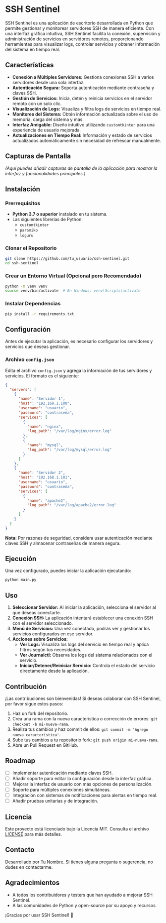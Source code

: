 # SSH Sentinel

SSH Sentinel es una aplicación de escritorio desarrollada en Python que permite gestionar y monitorear servidores SSH de manera eficiente. Con una interfaz gráfica intuitiva, SSH Sentinel facilita la conexión, supervisión y administración de servicios en servidores remotos, proporcionando herramientas para visualizar logs, controlar servicios y obtener información del sistema en tiempo real.

## Características

- **Conexión a Múltiples Servidores:** Gestiona conexiones SSH a varios servidores desde una sola interfaz.
- **Autenticación Segura:** Soporta autenticación mediante contraseña y claves SSH.
- **Gestión de Servicios:** Inicia, detén y reinicia servicios en el servidor remoto con un solo clic.
- **Visualización de Logs:** Visualiza y filtra logs de servicios en tiempo real.
- **Monitoreo del Sistema:** Obtén información actualizada sobre el uso de memoria, carga del sistema y más.
- **Interfaz Amigable:** Diseño intuitivo utilizando `customtkinter` para una experiencia de usuario mejorada.
- **Actualizaciones en Tiempo Real:** Información y estado de servicios actualizados automáticamente sin necesidad de refrescar manualmente.

## Capturas de Pantalla

_(Aquí puedes añadir capturas de pantalla de la aplicación para mostrar la interfaz y funcionalidades principales.)_

## Instalación

### Prerrequisitos

- **Python 3.7 o superior** instalado en tu sistema.
- Las siguientes librerías de Python:
  - `customtkinter`
  - `paramiko`
  - `loguru`

### Clonar el Repositorio

```bash
git clone https://github.com/tu_usuario/ssh-sentinel.git
cd ssh-sentinel
```

### Crear un Entorno Virtual (Opcional pero Recomendado)

```bash
python -m venv venv
source venv/bin/activate  # En Windows: venv\Scripts\activate
```

### Instalar Dependencias

```bash
pip install -r requirements.txt
```

## Configuración

Antes de ejecutar la aplicación, es necesario configurar los servidores y servicios que deseas gestionar.

### Archivo `config.json`

Edita el archivo `config.json` y agrega la información de tus servidores y servicios. El formato es el siguiente:

```json
{
  "servers": [
    {
      "name": "Servidor 1",
      "host": "192.168.1.100",
      "username": "usuario",
      "password": "contraseña",
      "services": [
        {
          "name": "nginx",
          "log_path": "/var/log/nginx/error.log"
        },
        {
          "name": "mysql",
          "log_path": "/var/log/mysql/error.log"
        }
      ]
    },
    {
      "name": "Servidor 2",
      "host": "192.168.1.101",
      "username": "usuario",
      "password": "contraseña",
      "services": [
        {
          "name": "apache2",
          "log_path": "/var/log/apache2/error.log"
        }
      ]
    }
  ]
}
```

**Nota:** Por razones de seguridad, considera usar autenticación mediante claves SSH y almacenar contraseñas de manera segura.

## Ejecución

Una vez configurado, puedes iniciar la aplicación ejecutando:

```bash
python main.py
```

## Uso

1. **Seleccionar Servidor:** Al iniciar la aplicación, selecciona el servidor al que deseas conectarte.
2. **Conexión SSH:** La aplicación intentará establecer una conexión SSH con el servidor seleccionado.
3. **Menú de Servicios:** Una vez conectado, podrás ver y gestionar los servicios configurados en ese servidor.
4. **Acciones sobre Servicios:**
   - **Ver Logs:** Visualiza los logs del servicio en tiempo real y aplica filtros según tus necesidades.
   - **Ver Journalctl:** Observa los logs del sistema relacionados con el servicio.
   - **Iniciar/Detener/Reiniciar Servicio:** Controla el estado del servicio directamente desde la aplicación.

## Contribución

¡Las contribuciones son bienvenidas! Si deseas colaborar con SSH Sentinel, por favor sigue estos pasos:

1. Haz un fork del repositorio.
2. Crea una rama con la nueva característica o corrección de errores: `git checkout -b mi-nueva-rama`.
3. Realiza tus cambios y haz commit de ellos: `git commit -m 'Agrego nueva característica'`.
4. Sube tus cambios a tu repositorio fork: `git push origin mi-nueva-rama`.
5. Abre un Pull Request en GitHub.

## Roadmap

- [ ] Implementar autenticación mediante claves SSH.
- [ ] Añadir soporte para editar la configuración desde la interfaz gráfica.
- [ ] Mejorar la interfaz de usuario con más opciones de personalización.
- [ ] Soporte para múltiples conexiones simultáneas.
- [ ] Integración con sistemas de notificaciones para alertas en tiempo real.
- [ ] Añadir pruebas unitarias y de integración.

## Licencia

Este proyecto está licenciado bajo la Licencia MIT. Consulta el archivo [LICENSE](LICENSE) para más detalles.

## Contacto

Desarrollado por [Tu Nombre](https://github.com/tu_usuario). Si tienes alguna pregunta o sugerencia, no dudes en contactarme.

## Agradecimientos

- A todos los contribuidores y testers que han ayudado a mejorar SSH Sentinel.
- A las comunidades de Python y open-source por su apoyo y recursos.

¡Gracias por usar SSH Sentinel! 🚀
